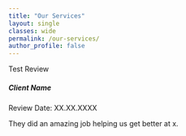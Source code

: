 ```yaml
---
title: "Our Services"
layout: single
classes: wide
permalink: /our-services/
author_profile: false
---
```


Test Review
##### Client Name
Review Date: XX.XX.XXXX

They did an amazing job helping us get better at x.

